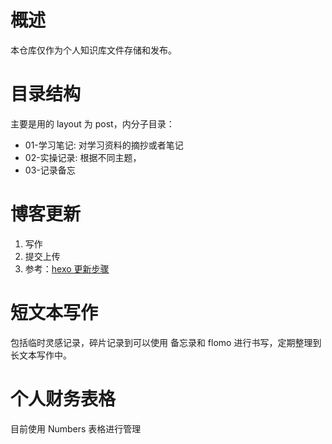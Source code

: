 # 概述

本仓库仅作为个人知识库文件存储和发布。

# 目录结构
主要是用的 layout 为 post，内分子目录：
- 01-学习笔记: 对学习资料的摘抄或者笔记
- 02-实操记录: 根据不同主题，
- 03-记录备忘

# 博客更新
1. 写作
2. 提交上传
3. 参考：[hexo 更新步骤](https://xiaosong97.github.io/2022/11/18/02-实操记录/hexo%20博客系统使用/)

# 短文本写作

包括临时灵感记录，碎片记录到可以使用 备忘录和 flomo 进行书写，定期整理到长文本写作中。

# 个人财务表格
目前使用 Numbers 表格进行管理